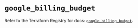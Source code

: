# `google_billing_budget`

Refer to the Terraform Registry for docs: [`google_billing_budget`](https://registry.terraform.io/providers/hashicorp/google/6.49.2/docs/resources/billing_budget).
